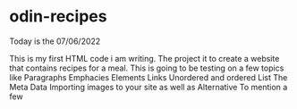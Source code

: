 # odin-recipes
Today is the 07/06/2022

 This is my first HTML code i am writing.
 The project it to create a website that contains recipes for a meal.
 This is going to be testing on a few topics like
 Paragraphs
 Emphacies Elements
 Links
 Unordered and ordered List
 The Meta Data
 Importing images to your site as well as Alternative 
To mention a few

